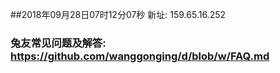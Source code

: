 ##2018年09月28日07时12分07秒 新址: 159.65.16.252
### 兔友常见问题及解答: https://github.com/wanggonging/d/blob/w/FAQ.md
